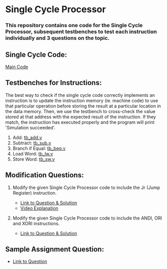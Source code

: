 # Single Cycle Processor

### This repository contains one code for the Single Cycle Processor, subsequent testbenches to test each instruction individually and 3 questions on the topic.


## Single Cycle Code: 
[Main Code](Sample%20Codes/SingleCycleV1.v)

## Testbenches for Instructions: 
The best way to check if the single cycle code correctly implements an instruction is to update the instruction memory (ie. machine code) to use that particular operation before storing the result at a particular location in the data memory. Then, we use the testbench to cross-check the value stored at that address with the expected result of the instruction. If they match, the instruction has executed properly and the program will print 'Simulation succeeded'.


1. Add: [tb_add.v](Sample%20Codes/tb_add.v)
2. Subtract: [tb_sub.v](Sample%20Codes/tb_sub.v)
3. Branch if Equal: [tb_beq.v](Sample%20Codes/tb_beq.v)
4. Load Word: [tb_lw.v](Sample%20Codes/tb_lw.v)
5. Store Word: [tb_sw.v](Sample%20Codes/tb_sw.v)

## Modification Questions:
1. Modify the given Single Cycle Processor code to include the Jr (Jump Register) instruction.
   
   - [Link to Question & Solution](Modification/jr/README.md)
   - [Video Explanation](https://www.youtube.com/watch?v=YdMKU0FelT4&list=PLJGMNIXnU1SLUNfqTxjIEp-oW4wWtr5Mc&index=10)
     
2. Modify the given Single Cycle Processor code to include the ANDI, ORI and XORI instructions.
   - [Link to Question & Solution](Modification/andi%2C%20ori%2C%20xori/README.md)

## Sample Assignment Question:
- [Link to Question](Assignment3/Question.md)
